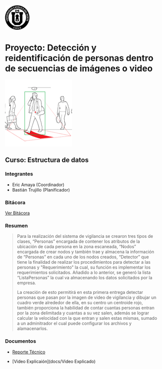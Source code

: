 ![UCN](docs/images/60x60-ucn-negro.png)


# Proyecto: Detección y reidentificación de personas dentro de secuencias de imágenes o video

![Portada](docs/images/Portada.png)

## Curso: Estructura de datos

### Integrantes

* Eric Amaya (Coordinador)
* Bastián Trujillo (Planificador)

### Bitácora

[Ver Bitácora](docs/BITACORA.md)

### Resumen

>Para la realización del sistema de vigilancia se crearon tres tipos de clases, “Personas” encargada de contener los atributos de la ubicación de cada persona en la zona escaneada, “Nodos” encargada de crear nodos y también trae y almacena la información de “Personas” en cada uno de los nodos creados, “Detector” que tiene la finalidad de realizar los procedimientos para detectar a las personas y "Requerimiento" la cual, su función es implementar los requerimientos solicitados. Añadido a lo anterior, se generó la lista “ListaPersonas” la cual va almacenando los datos solicitados por la empresa.
>
>La creación de esto permitirá en esta primera entrega detectar personas que pasan por la imagen de video de vigilancia y dibujar un cuadro verde alrededor de ella, en su centro un centroide rojo, también proporciona la habilidad de contar cuantas personas entran por la zona delimitada y cuantas a su vez salen, además se lograr calcular la velocidad con la que entran y salen estas mismas, sumado a un adminitrador el cual puede configurar los archivos y alamacenarlos.



### Documentos

* [Reporte Técnico](docs/README.md)

* [Video Explicaión](docs/Video Explicado)

